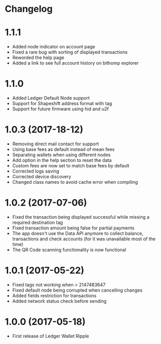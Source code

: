 # Changelog
1.1.1
==================
- Added node indicator on account page
- Fixed a rare bug with sorting of displayed transactions
- Reworded the help page
- Added a link to see full account history on bithomp explorer

1.1.0
==================
- Added Ledger Default Node support
- Support for Shapeshift address format with tag
- Support for future firmware using hid and u2f

1.0.3 (2017-18-12)
==================
- Removing direct mail contact for support
- Using base fees as default instead of mean fees
- Separating wallets when using different nodes
- Add option in the help section to reset the data
- Custom fees are now set to match base fees by default
- Corrected logs saving
- Corrected device discovery
- Changed class names to avoid cache error when compiling

1.0.2 (2017-07-06)
==================
- Fixed the transaction being displayed successful while missing a required destination tag
- Fixed transaction amount being false for partial payments
- The app doesn't use the Data API anymore to collect balance, transactions and check accounts (for it was unavailable most of the time)
- The QR Code scanning functionality is now functional


1.0.1 (2017-05-22)
==================
- Fixed tags not working when > 2147483647
- Fixed default node being corrupted when cancelling changes
- Added fields restriction for transactions
- Added network status check before sending


1.0.0 (2017-05-18)
==================
- First release of Ledger Wallet Ripple

